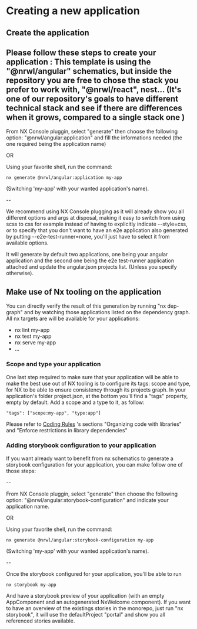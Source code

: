 # Creating a new application

## Create the application

Please follow these steps to create your application :
This template is using the "@nrwl/angular" schematics, but inside the repository you are free to chose the stack you prefer to work with, "@nrwl/react", nest... (It's one of our repository's goals to have different technical stack and see if there are differences when it grows, compared to a single stack one )
--

From NX Console pluggin, select "generate" then choose the following option: "@nrwl/angular:application" and fill the informations needed (the one required being the application name)

OR

Using your favorite shell, run the command:

```shell
nx generate @nrwl/angular:application my-app
```

(Switching 'my-app' with your wanted application's name).

--

We recommend using NX Console plugging as it will already show you all different options and args at disposal, making it easy to switch from using scss to css for example instead of having to explicitly indicate --style=css, or to specify that you don't want to have an e2e application also generated by putting --e2e-test-runner=none, you'll just have to select it from available options.

It will generate by default two applications, one being your angular application and the second one being the e2e test-runner application attached and update the angular.json projects list. (Unless you specify otherwise).

## Make use of Nx tooling on the application

You can directly verify the result of this generation by running "nx dep-graph" and by watching those applications listed on the dependency graph. All nx targets are will be available for your applications:

- nx lint my-app
- nx test my-app
- nx serve my-app
- ...

### Scope and type your application

One last step required to make sure that your application will be able to make the best use out of NX tooling is to configure its tags: scope and type, for NX to be able to ensure consistency through its projects graph. In your application's folder project.json, at the bottom you'll find a "tags" property, empty by default. Add a scope and a type to it, as follow:

```shell
"tags": ["scope:my-app", "type:app"]
```

Please refer to [Coding Rules](./CODING_RULES.md) 's sections "Organizing code with libraries" and "Enforce restrictions in library dependencies"

### Adding storybook configuration to your application

If you want already want to benefit from nx schematics to generate a storybook configuration for your application, you can make follow one of those steps:

--

From NX Console pluggin, select "generate" then choose the following option: "@nrwl/angular:storybook-configuration" and indicate your application name.

OR

Using your favorite shell, run the command:

```shell
nx generate @nrwl/angular:storybook-configuration my-app
```

(Switching 'my-app' with your wanted application's name).

--

Once the storybook configured for your application, you'll be able to run

```shell
nx storybook my-app
```

And have a storybook preview of your application (with an empty AppComponent and an autogenerated NxWelcome component).
If you want to have an overview of the existings stories in the monorepo, just run "nx storybook", it will use the defaultProject "portal" and show you all referenced stories available.
